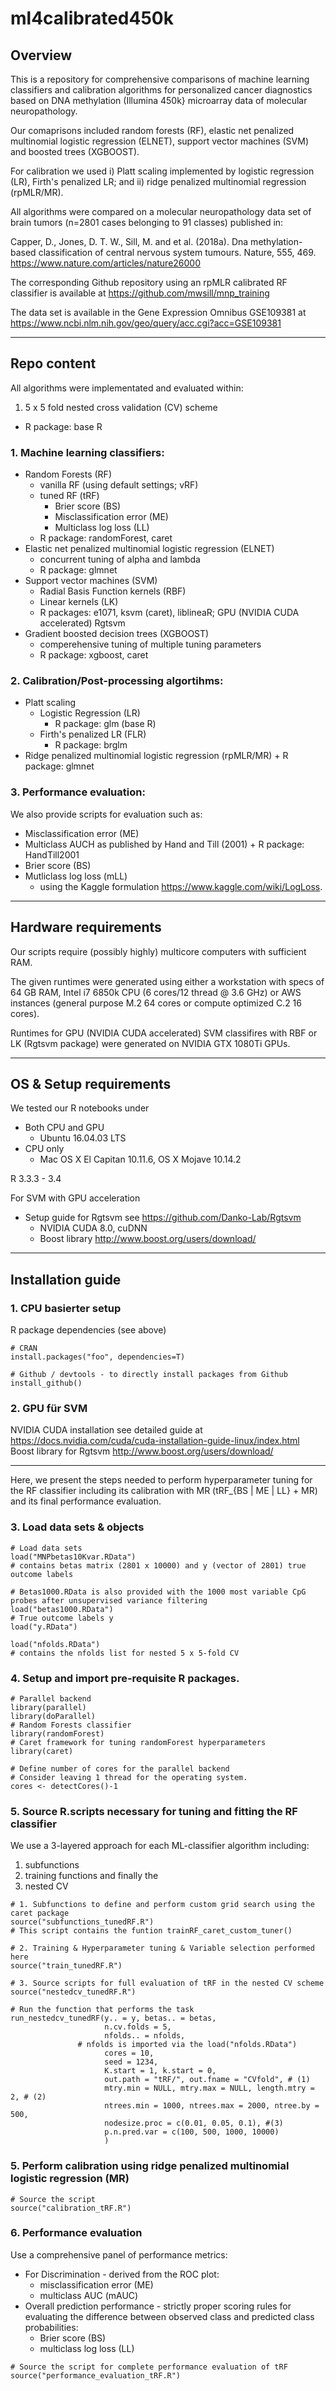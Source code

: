 # ml4calibrated450k

## Overview 
This is a repository for comprehensive comparisons of machine learning classifiers and calibration algorithms for personalized cancer diagnostics based on DNA methylation (Illumina 450k} microarray data of molecular neuropathology.

Our comaprisons included random forests (RF), elastic net penalized multinomial logistic regression (ELNET), support vector machines (SVM) and boosted trees (XGBOOST).

For calibration we used i) Platt scaling implemented by logistic regression (LR), Firth's penalized LR; and ii) ridge penalized multinomial regression (rpMLR/MR). 

All algorithms were compared on a molecular neuropathology data set of  brain tumors (n=2801 cases belonging to 91 classes) published in:

Capper, D., Jones, D. T. W., Sill, M. and et al. (2018a). 
Dna methylation-based classification of central nervous system tumours. Nature, 555, 469. 
https://www.nature.com/articles/nature26000

The corresponding Github repository using an rpMLR calibrated RF classifier is available at https://github.com/mwsill/mnp_training

The data set is available in the Gene Expression Omnibus GSE109381 at https://www.ncbi.nlm.nih.gov/geo/query/acc.cgi?acc=GSE109381

***

## Repo content

All algorithms were implementated and evaluated within:
1. 5 x 5 fold nested cross validation (CV) scheme  
  + R package: base R

### 1. Machine learning classifiers:
+ Random Forests (RF) 
  + vanilla RF (using default settings; vRF)
  + tuned RF (tRF)
     + Brier score (BS)
     + Misclassification error (ME)
     + Multiclass log loss (LL)
  + R package: randomForest, caret
+ Elastic net penalized multinomial logistic regression (ELNET) 
  + concurrent tuning of alpha and lambda 
  + R package: glmnet
+ Support vector machines (SVM)
  + Radial Basis Function kernels (RBF)
  + Linear kernels (LK)
  + R packages: e1071, ksvm (caret), liblineaR; GPU (NVIDIA CUDA accelerated) Rgtsvm
+ Gradient boosted decision trees (XGBOOST)
  + comperehensive tuning of multiple tuning parameters
  + R package: xgboost, caret
### 2. Calibration/Post-processing algortihms:
+ Platt scaling 
  + Logistic Regression (LR)
      + R package: glm (base R)
  + Firth's penalized LR (FLR) 
      + R package: brglm 
+ Ridge penalized multinomial logistic regression (rpMLR/MR)
      + R package: glmnet
      
### 3. Performance evaluation: 
We also provide scripts for evaluation such as:
+ Misclassification error (ME)
+ Multiclass AUCH as published by Hand and Till (2001) 
      + R package: HandTill2001
+ Brier score (BS)
+ Mutliclass log loss (mLL) 
  + using the Kaggle formulation https://www.kaggle.com/wiki/LogLoss.

***

## Hardware requirements 
Our scripts require (possibly highly) multicore computers with sufficient RAM. 

The given runtimes were generated using either a workstation with specs of 64 GB RAM, Intel i7 6850k CPU (6 cores/12 thread @ 3.6 GHz) or AWS instances (general purpose M.2 64 cores or compute optimized C.2 16 cores).

Runtimes for GPU (NVIDIA CUDA accelerated) SVM classifires with RBF or LK (Rgtsvm package) were generated on NVIDIA GTX 1080Ti GPUs.


***
 
## OS & Setup requirements 

We tested our R notebooks under 
+ Both CPU and GPU 
  + Ubuntu  16.04.03 LTS
+ CPU only 
  + Mac OS X El Capitan 10.11.6, OS X Mojave 10.14.2 

R 3.3.3 - 3.4

For SVM with GPU acceleration 
  + Setup guide for Rgtsvm see https://github.com/Danko-Lab/Rgtsvm
    + NVIDIA CUDA 8.0, cuDNN
    + Boost library http://www.boost.org/users/download/

***

## Installation guide 


### 1. CPU basierter setup
R package dependencies (see above)
```
# CRAN
install.packages("foo", dependencies=T)

# Github / devtools - to directly install packages from Github
install_github()

```

### 2. GPU für SVM
NVIDIA CUDA installation see detailed guide at https://docs.nvidia.com/cuda/cuda-installation-guide-linux/index.html
Boost library for Rgtsvm http://www.boost.org/users/download/


***

Here, we present the steps needed to perform hyperparameter tuning for the RF classifier including its calibration with MR (tRF_{BS | ME | LL} + MR) and its final performance evaluation.

### 3. Load data sets & objects

```
# Load data sets 
load("MNPbetas10Kvar.RData") 
# contains betas matrix (2801 x 10000) and y (vector of 2801) true outcome labels

# Betas1000.RData is also provided with the 1000 most variable CpG probes after unsupervised variance filtering
load("betas1000.RData")
# True outcome labels y
load("y.RData")

load("nfolds.RData")
# contains the nfolds list for nested 5 x 5-fold CV
```
  
### 4. Setup and import pre-requisite R packages.

```
# Parallel backend
library(parallel) 
library(doParallel)
# Random Forests classifier
library(randomForest)
# Caret framework for tuning randomForest hyperparameters
library(caret)

# Define number of cores for the parallel backend
# Consider leaving 1 thread for the operating system.
cores <- detectCores()-1 
```

### 5. Source R.scripts necessary for tuning and fitting the RF classifier

We use a 3-layered approach for each ML-classifier algorithm including: 
1. subfunctions 
2. training functions and finally the 
3. nested CV 

```
# 1. Subfunctions to define and perform custom grid search using the caret package
source("subfunctions_tunedRF.R")
# This script contains the funtion trainRF_caret_custom_tuner() 

# 2. Training & Hyperparameter tuning & Variable selection performed here
source("train_tunedRF.R")

# 3. Source scripts for full evaluation of tRF in the nested CV scheme 
source("nestedcv_tunedRF.R")

# Run the function that performs the task
run_nestedcv_tunedRF(y.. = y, betas.. = betas, 
                     n.cv.folds = 5, 
                     nfolds.. = nfolds,
               # nfolds is imported via the load("nfolds.RData")
                     cores = 10, 
                     seed = 1234, 
                     K.start = 1, k.start = 0,
                     out.path = "tRF/", out.fname = "CVfold", # (1)
                     mtry.min = NULL, mtry.max = NULL, length.mtry = 2, # (2)
                     ntrees.min = 1000, ntrees.max = 2000, ntree.by = 500,
                     nodesize.proc = c(0.01, 0.05, 0.1), #(3)
                     p.n.pred.var = c(100, 500, 1000, 10000)
                     )

```

### 5. Perform calibration using ridge penalized  multinomial logistic regression (MR)

```
# Source the script
source("calibration_tRF.R")
```

### 6.	Performance evaluation

Use a comprehensive panel of performance metrics: 
+ For Discrimination - derived from the ROC plot: 
  + misclassification error (ME)
  + multiclass AUC (mAUC) 
+ Overall prediction performance - strictly proper scoring rules for evaluating the difference between observed class and predicted class probabilities: 
  + Brier score (BS)
  + multiclass log loss (LL)

```
# Source the script for complete performance evaluation of tRF
source("performance_evaluation_tRF.R")
```

